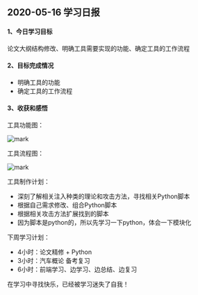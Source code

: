 ## 2020-05-16 学习日报

#### 1、今日学习目标

论文大纲结构修改、明确工具需要实现的功能、确定工具的工作流程

#### 2、目标完成情况

- 明确工具的功能
- 确定工具的工作流程

#### 3、收获和感悟



工具功能图：

![mark](http://qn.huat.xyz/win/20200516/Xh2GUb7Xq6Ke.png)



工具流程图：

![mark](http://qn.huat.xyz/win/20200516/yCbkTJ4Y3n97.png)





工具制作计划：

- 深刻了解相关注入种类的理论和攻击方法，寻找相关Python脚本
- 根据自己需求修改、组合Python脚本
- 根据相关攻击方法扩展找到的脚本
- 因为脚本是python的，所以先学习一下python，体会一下模块化



下周学习计划：

- 4小时：论文精修 + Python 
- 3小时：汽车概论 备考复习
- 6小时：前端学习、边学习、边总结、边复习



在学习中寻找快乐，已经被学习迷失了自我！

